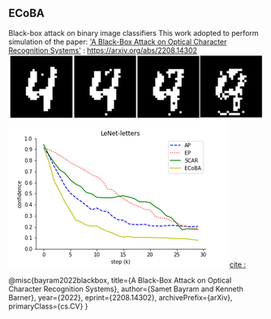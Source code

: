 ## ECoBA
Black-box attack on binary image classifiers
This work adopted to perform simulation of the paper: ['A Black-Box Attack on Optical Character Recognition Systems']([url](https://arxiv.org/abs/2208.14302)) : https://arxiv.org/abs/2208.14302
![image](https://github.com/mekatron21/ECoBA/blob/main/adv_int_ecoba.png)
![image](https://github.com/mekatron21/ECoBA/blob/main/lenet_letters.png)
[cite :](https://github.com/mekatron21/ECoBA/blob/main/cite.cff)

@misc{bayram2022blackbox,
      title={A Black-Box Attack on Optical Character Recognition Systems}, 
      author={Samet Bayram and Kenneth Barner},
      year={2022},
      eprint={2208.14302},
      archivePrefix={arXiv},
      primaryClass={cs.CV}
}
